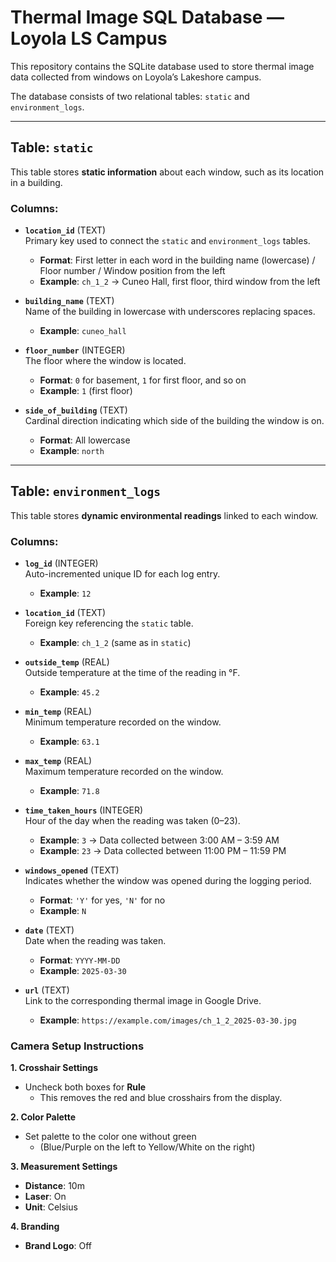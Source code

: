 #  Thermal Image SQL Database — Loyola LS Campus

This repository contains the SQLite database used to store thermal image data collected from windows on Loyola’s Lakeshore campus.

The database consists of two relational tables: `static` and `environment_logs`.

---

##  Table: `static`

This table stores **static information** about each window, such as its location in a building.

### Columns:

- **`location_id`** (TEXT)  
  Primary key used to connect the `static` and `environment_logs` tables.  
  - **Format**: First letter in each word in the building name (lowercase) / Floor number / Window position from the left  
  - **Example**: `ch_1_2` → Cuneo Hall, first floor, third window from the left

- **`building_name`** (TEXT)  
  Name of the building in lowercase with underscores replacing spaces.  
  - **Example**: `cuneo_hall`

- **`floor_number`** (INTEGER)  
  The floor where the window is located.  
  - **Format**: `0` for basement, `1` for first floor, and so on  
  - **Example**: `1` (first floor)

- **`side_of_building`** (TEXT)  
  Cardinal direction indicating which side of the building the window is on.  
  - **Format**: All lowercase  
  - **Example**: `north`

---

##  Table: `environment_logs`

This table stores **dynamic environmental readings** linked to each window.

### Columns:

- **`log_id`** (INTEGER)  
  Auto-incremented unique ID for each log entry.  
  - **Example**: `12`

- **`location_id`** (TEXT)  
  Foreign key referencing the `static` table.  
  - **Example**: `ch_1_2` (same as in `static`)

- **`outside_temp`** (REAL)  
  Outside temperature at the time of the reading in °F.  
  - **Example**: `45.2`

- **`min_temp`** (REAL)  
  Minimum temperature recorded on the window.  
  - **Example**: `63.1`

- **`max_temp`** (REAL)  
  Maximum temperature recorded on the window.  
  - **Example**: `71.8`

- **`time_taken_hours`** (INTEGER)  
  Hour of the day when the reading was taken (0–23).  
  - **Example**: `3` → Data collected between 3:00 AM – 3:59 AM  
  - **Example**: `23` → Data collected between 11:00 PM – 11:59 PM

- **`windows_opened`** (TEXT)  
  Indicates whether the window was opened during the logging period.  
  - **Format**: `'Y'` for yes, `'N'` for no  
  - **Example**: `N`

- **`date`** (TEXT)  
  Date when the reading was taken.  
  - **Format**: `YYYY-MM-DD`  
  - **Example**: `2025-03-30`

- **`url`** (TEXT)  
  Link to the corresponding thermal image in Google Drive.  
  - **Example**: `https://example.com/images/ch_1_2_2025-03-30.jpg`


### Camera Setup Instructions

**1. Crosshair Settings**  
- Uncheck both boxes for **Rule**  
  - This removes the red and blue crosshairs from the display.

**2. Color Palette**  
- Set palette to the color one without green  
  - (Blue/Purple on the left to Yellow/White on the right)

**3. Measurement Settings**  
- **Distance**: 10m  
- **Laser**: On  
- **Unit**: Celsius

**4. Branding**  
- **Brand Logo**: Off